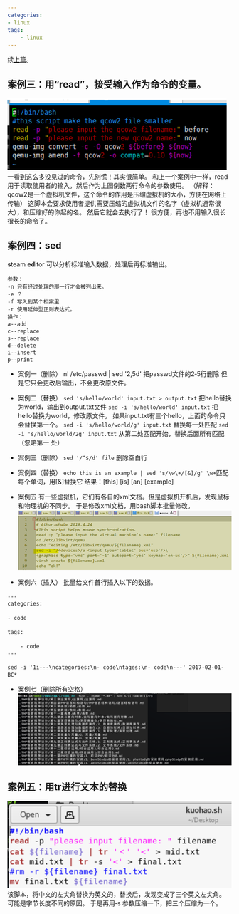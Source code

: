 ```yaml
---
categories:
- linux
tags: 
    - linux
---
```

续[上篇](https://whale3070.github.io/linux/2016/01/01/shell%E5%85%A5%E9%97%A8/)。
## 案例三：用“read”，接受输入作为命令的变量。
![1](https://raw.githubusercontent.com/Whale3070/Whale3070.github.io/master/images/0424/1.PNG)
一看到这么多没见过的命令，先别慌！其实很简单。
和上一个案例中一样，read用于读取使用者的输入，然后作为上图倒数两行命令的参数使用。
（解释：qcow2是一个虚拟机文件，这个命令的作用是压缩虚拟机的大小，方便在网络上传输）
这脚本会要求使用者提供需要压缩的虚拟机文件的名字（虚拟机通常很大），和压缩好的你起的名。
然后它就会去执行了！
很方便，再也不用输入很长很长的命令了。

## 案例四：sed
**s**team **ed**itor
可以分析标准输入数据，处理后再标准输出。
```
参数：
‐n 只有经过处理的那一行才会被列出来。
‐e ？
‐f 写入到某个档案里
‐r 使用延伸型正则表达式。
操作：
a‐‐add
c‐‐replace
s‐‐replace
d‐‐delete
i‐‐insert
p‐‐print
```
- 案例一（删除）
nl /etc/passwd | sed '2,5d' 把passwd文件的2‐5行删除
但是它只会更改后输出，不会更改原文件。
- 案例二（替换）
`sed 's/hello/world' input.txt > output.txt`
 把hello替换为world，输出到output.txt文件
`sed ‐i 's/hello/world' input.txt` 把hello替换为world，修改原文件。
如果input.txt有三个hello，上面的命令只会替换第一个。
`sed ‐i 's/hello/world/g' input.txt` 替换每一处匹配
`sed ‐i 's/hello/world/2g' input.txt` 从第二处匹配开始，替换后面所有匹配（忽略第一
处）
- 案例三（删除）
`sed '/^$/d' file` 删除空白行
- 案例四（替换）
`echo this is an example | sed 's/\w\+/[&]/g' \w+`匹配每个单词，用[&]替换它
结果：[this] [is] [an] [example]
- 案例五
有一些虚拟机，它们有各自的xml文档。但是虚拟机开机后，发现鼠标和物理机的不同步。
于是修改xml文档，用bash脚本批量修改。
![2](https://raw.githubusercontent.com/Whale3070/Whale3070.github.io/master/images/0424/2.PNG)

- 案例六（插入）
批量给文件首行插入以下的数据。

```
---
categories:

- code

tags: 

    - code
---
```

`sed -i '1i---\ncategories:\n- code\ntages:\n- code\n---' 2017-02-01-BC*`

- 案例七（删除所有空格）
![4](https://raw.githubusercontent.com/Whale3070/Whale3070.github.io/master/images/0424/4.png)

## 案例五：用tr进行文本的替换
![3](https://raw.githubusercontent.com/Whale3070/Whale3070.github.io/master/images/0424/3.PNG)
该脚本，将中文的左尖角替换为英文的，替换后，发现变成了三个英文左尖角。
可能是字节长度不同的原因。
于是再用‐s 参数压缩一下，把三个压缩为一个。


